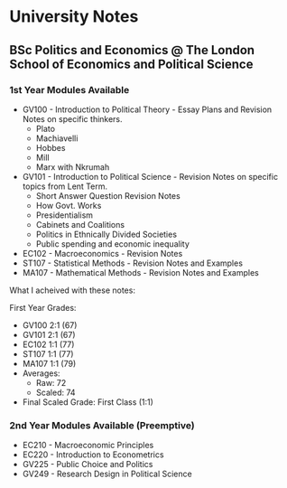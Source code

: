 # University Notes
## BSc Politics and Economics @ The London School of Economics and Political Science

### 1st Year Modules Available

* GV100 - Introduction to Political Theory - Essay Plans and Revision Notes on specific thinkers.
  - Plato
  - Machiavelli
  - Hobbes
  - Mill
  - Marx with Nkrumah
* GV101 - Introduction to Political Science - Revision Notes on specific topics from Lent Term.
  - Short Answer Question Revision Notes
  - How Govt. Works
  - Presidentialism
  - Cabinets and Coalitions
  - Politics in Ethnically Divided Societies
  - Public spending and economic inequality
* EC102 - Macroeconomics - Revision Notes
* ST107 - Statistical Methods - Revision Notes and Examples
* MA107 - Mathematical Methods - Revision Notes and Examples

What I acheived with these notes:

First Year Grades:
* GV100 2:1 (67)
* GV101 2:1 (67)
* EC102 1:1 (77)
* ST107 1:1 (77)
* MA107 1:1 (79)
* Averages:
  - Raw: 72
  - Scaled: 74
* Final Scaled Grade: First Class (1:1)
  
### 2nd Year Modules Available (Preemptive)

* EC210 - Macroeconomic Principles
* EC220 - Introduction to Econometrics
* GV225 - Public Choice and Politics
* GV249 - Research Design in Political Science
